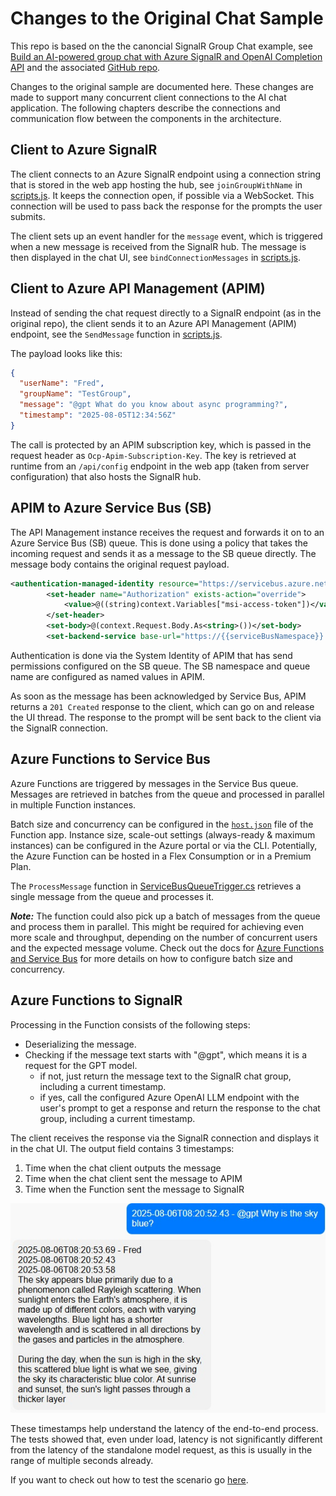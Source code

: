 # Changes to the Original Chat Sample

This repo is based on the the canoncial SignalR Group Chat example, see [Build an AI-powered group chat with Azure SignalR and OpenAI Completion API](https://learn.microsoft.com/en-us/azure/azure-signalr/signalr-tutorial-group-chat-with-openai) and the associated [GitHub repo](https://github.com/aspnet/AzureSignalR-samples/tree/main/samples/AIStreaming).

Changes to the original sample are documented here. These changes are made to support many concurrent client connections to the AI chat application. The following chapters describe the connections and communication flow between the components in the architecture.

## Client to Azure SignalR
The client connects to an Azure SignalR endpoint using a connection string that is stored in the web app hosting the hub, see ```joinGroupWithName``` in [scripts.js](./src/Client/scripts.js). It keeps the connection open, if possible via a WebSocket. This connection will be used to pass back the response for the prompts the user submits.

The client sets up an event handler for the `message` event, which is triggered when a new message is received from the SignalR hub. The message is then displayed in the chat UI, see `bindConnectionMessages` in [scripts.js](./src/Client/scripts.js).

## Client to Azure API Management (APIM)
Instead of sending the chat request directly to a SignalR endpoint (as in the original repo), the client sends it to an Azure API Management (APIM) endpoint, see the ```SendMessage``` function in [scripts.js](./src/Client/scripts.js).

The payload looks like this:

```json
{
  "userName": "Fred",
  "groupName": "TestGroup",
  "message": "@gpt What do you know about async programming?",
  "timestamp": "2025-08-05T12:34:56Z"
}
```

The call is protected by an APIM subscription key, which is passed in the request header as `Ocp-Apim-Subscription-Key`. The key is retrieved at runtime from an ```/api/config``` endpoint in the web app (taken from server configuration) that also hosts the SignalR hub.

## APIM to Azure Service Bus (SB)
The API Management instance receives the request and forwards it on to an Azure Service Bus (SB) queue. This is done using a policy that takes the incoming request and sends it as a message to the SB queue directly. The message body contains the original request payload. 

```xml
<authentication-managed-identity resource="https://servicebus.azure.net" output-token-variable-name="msi-access-token" ignore-error="false" />
        <set-header name="Authorization" exists-action="override">
            <value>@((string)context.Variables["msi-access-token"])</value>
        </set-header>
        <set-body>@(context.Request.Body.As<string>())</set-body>
        <set-backend-service base-url="https://{{serviceBusNamespace}}.servicebus.windows.net/{{queue}}/messages?api-version=2015-01" />
```

Authentication is done via the System Identity of APIM that has send permissions configured on the SB queue. The SB namespace and queue name are configured as named values in APIM.

As soon as the message has been acknowledged by Service Bus, APIM returns a ```201 Created``` response to the client, which can go on and release the UI thread. The response to the prompt will be sent back to the client via the SignalR connection.

## Azure Functions to Service Bus
Azure Functions are triggered by messages in the Service Bus queue. Messages are retrieved in batches from the queue and processed in parallel in multiple Function instances. 

Batch size and concurrency can be configured in the [`host.json`](./src/Function/host.json) file of the Function app. Instance size, scale-out settings (always-ready & maximum instances) can be configured in the Azure portal or via the CLI. Potentially, the Azure Function can be hosted in a Flex Consumption or in a Premium Plan.

The `ProcessMessage` function in [ServiceBusQueueTrigger.cs](./src/Function/ServiceBusQueueTrigger.cs) retrieves a single message from the queue and processes it. 

***Note:*** The function could also pick up a batch of messages from the queue and process them in parallel. This might be required for achieving even more scale and throughput, depending on the number of concurrent users and the expected message volume. Check out the docs for [Azure Functions and Service Bus](https://learn.microsoft.com/en-us/azure/azure-functions/functions-bindings-service-bus-trigger?tabs=csharp) for more details on how to configure batch size and concurrency.

## Azure Functions to SignalR
Processing in the Function consists of the following steps:

- Deserializing the message.
- Checking if the message text starts with "@gpt", which means it is a request for the GPT model.
  - if not, just return the message text to the SignalR chat group, including a current timestamp.
  - if yes, call the configured Azure OpenAI LLM endpoint with the user's prompt to get a response and return the response to the chat group, including a current timestamp.

The client receives the response via the SignalR connection and displays it in the chat UI.
The output field contains 3 timestamps:
  1. Time when the chat client outputs the message
  2. Time when the chat client sent the message to APIM
  3. Time when the Function sent the message to SignalR

![Timestamps Example](./doc/timestamps.jpg)

These timestamps help understand the latency of the end-to-end process. The tests showed that, even under load, latency is not significantly different from the latency of the standalone model request, as this is usually in the range of multiple seconds already.

If you want to check out how to test the scenario go [here](./tests.md).
